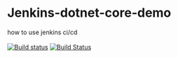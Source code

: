 # Jenkins-dotnet-core-demo
how to use jenkins ci/cd
<br/>
<br/>
[![Build status](https://chenzuo.visualstudio.com/uTest_One/_apis/build/status/uTest_One-.NET%20Desktop-CI)](https://chenzuo.visualstudio.com/uTest_One/_build/latest?definitionId=-1)
[![Build Status](https://jenkins.jiehai-tech.com/job/Jenkins-dotnet-core-demo/badge/icon)](https://jenkins.jiehai-tech.com/job/Jenkins-dotnet-core-demo/)
